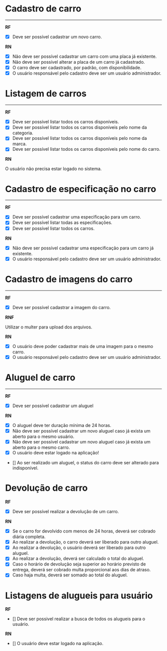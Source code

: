 # Cadastro de carro
___
**RF**

- [x] Deve ser possível cadastrar um novo carro.

**RN**

- [x] Não deve ser possível cadastrar um carro com uma placa já existente.
- [x] Não deve ser possível alterar a placa de um carro já cadastrado.
- [x] O carro deve ser cadastrado, por padrão, com disponibilidade.
- [x] O usuário responsável pelo cadastro deve ser um usuário administrador.

# Listagem de carros
___
**RF**

- [x] Deve ser possível listar todos os carros disponíveis.
- [x] Deve ser possível listar todos os carros disponíveis pelo nome da categoria.
- [x] Deve ser possível listar todos os carros disponíveis pelo nome da marca.
- [x] Deve ser possível listar todos os carros disponíveis pelo nome do carro.

**RN**

O usuário não precisa estar logado no sistema.

# Cadastro de especificação no carro
___
**RF**

- [x] Deve ser possível cadastrar uma especificação para um carro.
- [x] Deve ser possível listar todas as especificações.
- [x] Deve ser possível listar todos os carros.

**RN**

- [x] Não deve ser possível cadastrar uma especificação para um carro já existente.
- [x] O usuário responsável pelo cadastro deve ser um usuário administrador.

# Cadastro de imagens do carro
___
**RF**

- [x] Deve ser possível cadastrar a imagem do carro.

**RNF**

Utilizar o multer para upload dos arquivos.

**RN**

- [x] O usuário  deve poder cadastrar mais de uma imagem para o mesmo carro.
- [x] O usuário responsável pelo cadastro deve ser um usuário administrador.

# Aluguel de carro
___

**RF**

- [x] Deve ser possível cadastrar um aluguel

**RN**

- [x] O aluguel deve ter duração mínima de 24 horas.
- [x] Não deve ser possível cadastrar um novo aluguel caso já exista um aberto para o mesmo usuário.
- [x] Não deve ser possível cadastrar um novo aluguel caso já exista um aberto para o mesmo carro.
- [x] O usuário deve estar logado na aplicação!
- [] Ao ser realizado um aluguel, o status do carro deve ser alterado para indisponível.

# Devolução de carro

**RF**
- [x] Deve ser possível realizar a devolução de um carro.

**RN**
- [x] Se o carro for devolvido com menos de 24 horas, deverá ser cobrado diária completa.
- [x] Ao realizar a devolução, o carro deverá ser liberado para outro aluguel.
- [x] Ao realizar a devolução, o usuário deverá ser liberado para outro aluguel.
- [x] Ao realizar a devolução, deverá ser calculado o total do aluguel.
- [x] Caso o horário de devolução seja superior ao horário previsto de entrega, deverá ser cobrado multa proporcional aos dias de atraso.
- [x] Caso haja multa, deverá ser somado ao total do aluguel.

# Listagens de alugueis para usuário

**RF**
- [] Deve ser possivel realizar a busca de todos os alugueis para o usuário.

**RN**
- [] O usuário deve estar logado na aplicação.